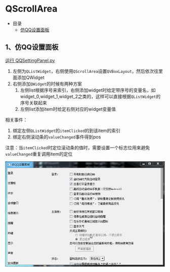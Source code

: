 # QScrollArea

- 目录
  - [仿QQ设置面板](#1、仿QQ设置面板)

## 1、仿QQ设置面板
[运行 QQSettingPanel.py](QQSettingPanel.py)

1. 左侧为`QListWidget`，右侧使用`QScrollArea`设置`QVBoxLayout`，然后依次往里面添加QWidget
2. 右侧添加`QWidget`的时候有两种方案
    1. 左侧list根据序号来索引，右侧添加widget时给定带序号的变量名，如widget_0,widget_1,widget_2之类的，这样可以直接根据`QListWidget`的序号关联起来
    2. 左侧list添加item时给定右侧对应的widget变量值

相关事件：
1. 绑定左侧`QListWidget`的`itemClicked`的到该item的索引
2. 绑定右侧滚动条的`valueChanged`事件得到pos

注意：当`itemClicked`时定位滚动条的值时，需要设置一个标志位用来避免`valueChanged`重复调用item的定位

![QQSettingPanel](ScreenShot/QQSettingPanel.gif)